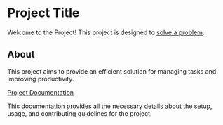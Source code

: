 # Project Title

Welcome to the Project! This project is designed to [solve a problem](https://example.com).

## About

This project aims to provide an efficient solution for managing tasks and improving productivity.

[Project Documentation](https://example.com)

This documentation provides all the necessary details about the setup, usage, and contributing guidelines for the project.
